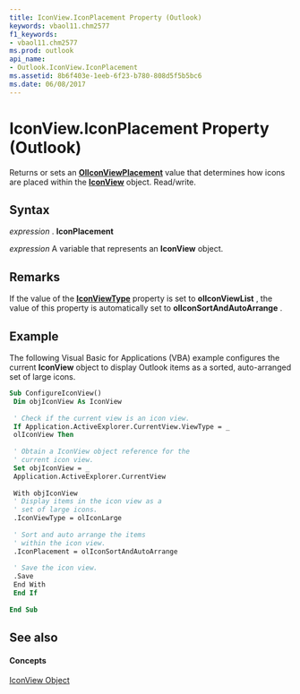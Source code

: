 ```yaml
---
title: IconView.IconPlacement Property (Outlook)
keywords: vbaol11.chm2577
f1_keywords:
- vbaol11.chm2577
ms.prod: outlook
api_name:
- Outlook.IconView.IconPlacement
ms.assetid: 8b6f403e-1eeb-6f23-b780-808d5f5b5bc6
ms.date: 06/08/2017
---
```



# IconView.IconPlacement Property (Outlook)

Returns or sets an **[OlIconViewPlacement](oliconviewplacement-enumeration-outlook.md)** value that determines how icons are placed within the **[IconView](iconview-object-outlook.md)** object. Read/write.


## Syntax

 _expression_ . **IconPlacement**

 _expression_ A variable that represents an **IconView** object.


## Remarks

If the value of the **[IconViewType](iconview-iconviewtype-property-outlook.md)** property is set to **olIconViewList** , the value of this property is automatically set to **olIconSortAndAutoArrange** .


## Example

The following Visual Basic for Applications (VBA) example configures the current **IconView** object to display Outlook items as a sorted, auto-arranged set of large icons.


```vb
Sub ConfigureIconView() 
 Dim objIconView As IconView 
 
 ' Check if the current view is an icon view. 
 If Application.ActiveExplorer.CurrentView.ViewType = _ 
 olIconView Then 
 
 ' Obtain a IconView object reference for the 
 ' current icon view. 
 Set objIconView = _ 
 Application.ActiveExplorer.CurrentView 
 
 With objIconView 
 ' Display items in the icon view as a 
 ' set of large icons. 
 .IconViewType = olIconLarge 
 
 ' Sort and auto arrange the items 
 ' within the icon view. 
 .IconPlacement = olIconSortAndAutoArrange 
 
 ' Save the icon view. 
 .Save 
 End With 
 End If 
 
End Sub
```


## See also


#### Concepts


[IconView Object](iconview-object-outlook.md)

